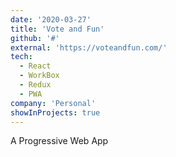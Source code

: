```yaml
---
date: '2020-03-27'
title: 'Vote and Fun'
github: '#'
external: 'https://voteandfun.com/'
tech:
  - React
  - WorkBox
  - Redux
  - PWA
company: 'Personal'
showInProjects: true
---
```


A Progressive Web App  
